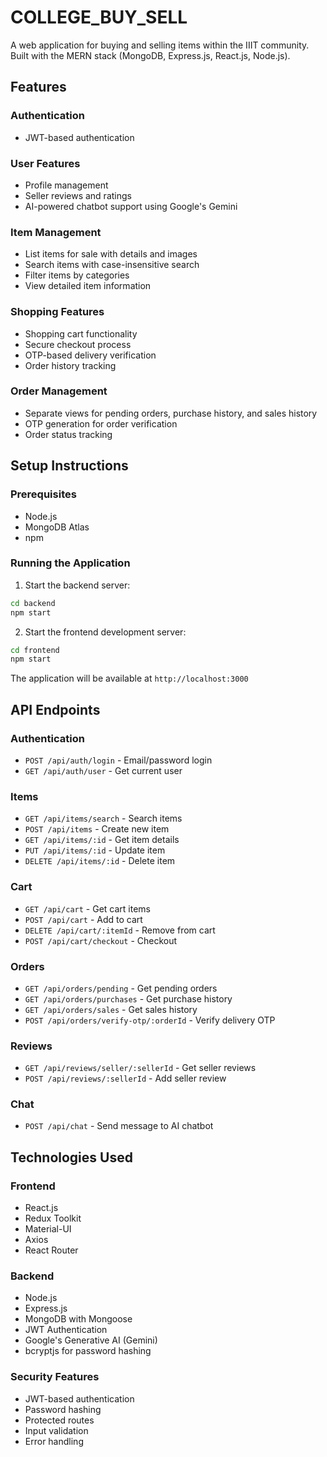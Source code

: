 # COLLEGE_BUY_SELL


A web application for buying and selling items within the IIIT community. Built with the MERN stack (MongoDB, Express.js, React.js, Node.js).

## Features

### Authentication
- JWT-based authentication

### User Features
- Profile management
- Seller reviews and ratings
- AI-powered chatbot support using Google's Gemini

### Item Management
- List items for sale with details and images
- Search items with case-insensitive search
- Filter items by categories
- View detailed item information

### Shopping Features
- Shopping cart functionality
- Secure checkout process
- OTP-based delivery verification
- Order history tracking

### Order Management
- Separate views for pending orders, purchase history, and sales history
- OTP generation for order verification
- Order status tracking

## Setup Instructions

### Prerequisites
- Node.js
- MongoDB Atlas
- npm

### Running the Application

1. Start the backend server:

```bash
cd backend
npm start
```

2. Start the frontend development server:
```bash
cd frontend
npm start
```

The application will be available at `http://localhost:3000`

## API Endpoints

### Authentication
- `POST /api/auth/login` - Email/password login
- `GET /api/auth/user` - Get current user

### Items
- `GET /api/items/search` - Search items
- `POST /api/items` - Create new item
- `GET /api/items/:id` - Get item details
- `PUT /api/items/:id` - Update item
- `DELETE /api/items/:id` - Delete item

### Cart
- `GET /api/cart` - Get cart items
- `POST /api/cart` - Add to cart
- `DELETE /api/cart/:itemId` - Remove from cart
- `POST /api/cart/checkout` - Checkout

### Orders
- `GET /api/orders/pending` - Get pending orders
- `GET /api/orders/purchases` - Get purchase history
- `GET /api/orders/sales` - Get sales history
- `POST /api/orders/verify-otp/:orderId` - Verify delivery OTP

### Reviews
- `GET /api/reviews/seller/:sellerId` - Get seller reviews
- `POST /api/reviews/:sellerId` - Add seller review

### Chat
- `POST /api/chat` - Send message to AI chatbot

## Technologies Used

### Frontend
- React.js
- Redux Toolkit
- Material-UI
- Axios
- React Router

### Backend
- Node.js
- Express.js
- MongoDB with Mongoose
- JWT Authentication
- Google's Generative AI (Gemini)
- bcryptjs for password hashing

### Security Features
- JWT-based authentication
- Password hashing
- Protected routes
- Input validation
- Error handling

